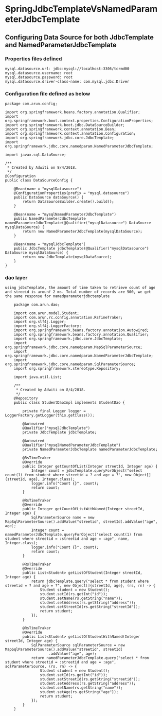 # SpringJdbcTemplateVsNamedParameterJdbcTemplate
 
## Configuring Data Source for both JdbcTemplate and NamedParameterJdbcTemplate

### Properties files defined 

    mysql.datasource.url: jdbc:mysql://localhost:3306/tcrmd00
    mysql.datasource.username: root
    mysql.datasource.password: root
    mysql.datasource.driver-class-name: com.mysql.jdbc.Driver
    
### Configuration file defined as below
    package com.arun.config;
    
    import org.springframework.beans.factory.annotation.Qualifier;
    import org.springframework.boot.context.properties.ConfigurationProperties;
    import org.springframework.boot.jdbc.DataSourceBuilder;
    import org.springframework.context.annotation.Bean;
    import org.springframework.context.annotation.Configuration;
    import org.springframework.jdbc.core.JdbcTemplate;
    import org.springframework.jdbc.core.namedparam.NamedParameterJdbcTemplate;
    
    import javax.sql.DataSource;
    
    /**
     * Created by Adwiti on 8/4/2018.
     */
    @Configuration
    public class DataSourceConfig {
    
        @Bean(name = "mysqlDatasource")
        @ConfigurationProperties(prefix = "mysql.datasource")
        public DataSource dataSource() {
            return DataSourceBuilder.create().build();
        }
    
        @Bean(name = "mysqlNamedParameterJdbcTemplate")
        public NamedParameterJdbcTemplate namedParameterJdbcTemplate(@Qualifier("mysqlDatasource") DataSource mysqlDataSource) {
            return new NamedParameterJdbcTemplate(mysqlDataSource);
        }
    
        @Bean(name = "mysqlJdbcTemplate")
        public JdbcTemplate jdbcTemplate(@Qualifier("mysqlDatasource") DataSource mysqlDataSource) {
            return new JdbcTemplate(mysqlDataSource);
        }
    }


### dao layer 

    using jdbcTemplate, the amount of time taken to retrieve count of age and streeid is arounf 2 ms. Total number of records are 500, we get the same response for namedparameterjdbctemplate
    
        package com.arun.dao;
        
        import com.arun.model.Student;
        import com.arun.rc.config.annotation.RsTimeTraker;
        import org.slf4j.Logger;
        import org.slf4j.LoggerFactory;
        import org.springframework.beans.factory.annotation.Autowired;
        import org.springframework.beans.factory.annotation.Qualifier;
        import org.springframework.jdbc.core.JdbcTemplate;
        import org.springframework.jdbc.core.namedparam.MapSqlParameterSource;
        import org.springframework.jdbc.core.namedparam.NamedParameterJdbcTemplate;
        import org.springframework.jdbc.core.namedparam.SqlParameterSource;
        import org.springframework.stereotype.Repository;
        
        import java.util.List;
        
        /**
         * Created by Adwiti on 8/4/2018.
         */
        @Repository
        public class StudentDaoImpl implements StudentDao {
        
            private final Logger logger = LoggerFactory.getLogger(this.getClass());
        
            @Autowired
            @Qualifier("mysqlJdbcTemplate")
            private JdbcTemplate jdbcTemplate;
        
            @Autowired
            @Qualifier("mysqlNamedParameterJdbcTemplate")
            private NamedParameterJdbcTemplate namedParameterJdbcTemplate;
        
            @RsTimeTraker
            @Override
            public Integer getCountOfList(Integer streetId, Integer age) {
                Integer count = jdbcTemplate.queryForObject("select count(1) from student where streetid = ? and age = ?", new Object[]{streetId, age}, Integer.class);
                logger.info("Count {}", count);
                return count;
            }
        
            @RsTimeTraker
            @Override
            public Integer getCountOfListWithNamed(Integer streetId, Integer age) {
                SqlParameterSource name = new MapSqlParameterSource().addValue("streetid", streetId).addValue("age", age);
                Integer count = namedParameterJdbcTemplate.queryForObject("select count(1) from student where streetid = :streetid and age = :age", name, Integer.class);
                logger.info("Count {}", count);
                return count;
            }
        
            @RsTimeTraker
            @Override
            public List<Student> getListOfStudent(Integer streetId, Integer age) {
                return jdbcTemplate.query("select * from student where streetid = ? and age = ?", new Object[]{streetId, age}, (rs, rn) -> {
                    Student student = new Student();
                    student.setId(rs.getInt("id"));
                    student.setName(rs.getString("name"));
                    student.setAddress(rs.getString("address"));
                    student.setStreetId(rs.getString("streetId"));
                    return student;
                });
            }
        
            @RsTimeTraker
            @Override
            public List<Student> getListOfStudentWithNamed(Integer streetId, Integer age) {
                SqlParameterSource sqlParameterSource = new MapSqlParameterSource().addValue("streetid", streetId)
                        .addValue("age", age);
                return namedParameterJdbcTemplate.query("select * from student where streetid = :streetid and age = :age", sqlParameterSource, (rs, rn) -> {
                    Student student = new Student();
                    student.setId(rs.getInt("id"));
                    student.setStreetId(rs.getString("streetid"));
                    student.setAddress(rs.getString("address"));
                    student.setName(rs.getString("name"));
                    student.setAge(rs.getString("age"));
                    return student;
                });
            }
        }
